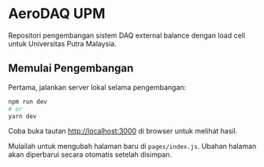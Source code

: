 # AeroDAQ UPM

Repositori pengembangan sistem DAQ external balance dengan load cell untuk Universitas Putra Malaysia.

## Memulai Pengembangan

Pertama, jalankan server lokal selama pengembangan:

```bash
npm run dev
# or
yarn dev
```

Coba buka tautan [http://localhost:3000](http://localhost:3000) di browser untuk melihat hasil.

Mulailah untuk mengubah halaman baru di `pages/index.js`. Ubahan halaman akan diperbarui secara otomatis setelah
disimpan.
